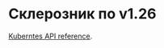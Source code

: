 # Склерозник по v1.26

[Kuberntes API reference](https://kubernetes.io/docs/reference/generated/kubernetes-api/v1.26/).